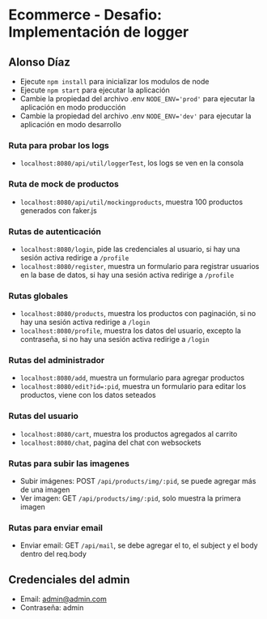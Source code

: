 # Ecommerce - Desafio: Implementación de logger

## Alonso Díaz

-   Ejecute `npm install` para inicializar los modulos de node
-   Ejecute `npm start` para ejecutar la aplicación
-   Cambie la propiedad del archivo .env `NODE_ENV='prod'` para ejecutar la aplicación en modo producción
-   Cambie la propiedad del archivo .env `NODE_ENV='dev'` para ejecutar la aplicación en modo desarrollo

### Ruta para probar los logs

-   `localhost:8080/api/util/loggerTest`, los logs se ven en la consola

### Ruta de mock de productos

-   `localhost:8080/api/util/mockingproducts`, muestra 100 productos generados con faker.js

### Rutas de autenticación

-   `localhost:8080/login`, pide las credenciales al usuario, si hay una sesión activa redirige a `/profile`
-   `localhost:8080/register`, muestra un formulario para registrar usuarios en la base de datos, si hay una sesión activa redirige a `/profile`

### Rutas globales

-   `localhost:8080/products`, muestra los productos con paginación, si no hay una sesión activa redirige a `/login`
-   `localhost:8080/profile`, muestra los datos del usuario, excepto la contraseña, si no hay una sesión activa redirige a `/login`

### Rutas del administrador

-   `localhost:8080/add`, muestra un formulario para agregar productos
-   `localhost:8080/edit?id=:pid`, muestra un formulario para editar los productos, viene con los datos seteados

### Rutas del usuario

-   `localhost:8080/cart`, muestra los productos agregados al carrito
-   `localhost:8080/chat`, pagina del chat con websockets

### Rutas para subir las imagenes

-   Subir imágenes: POST `/api/products/img/:pid`, se puede agregar más de una imagen
-   Ver imagen: GET `/api/products/img/:pid`, solo muestra la primera imagen

### Rutas para enviar email

-   Enviar email: GET `/api/mail`, se debe agregar el to, el subject y el body dentro del req.body

## Credenciales del admin

-   Email: admin@admin.com
-   Contraseña: admin
